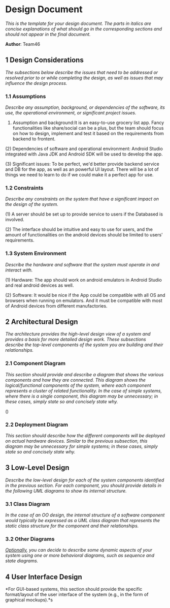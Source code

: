 # Design Document

*This is the template for your design document. The parts in italics are concise explanations of what should go in the corresponding sections and should not appear in the final document.*

**Author**: Team46

## 1 Design Considerations

*The subsections below describe the issues that need to be addressed or resolved prior to or while completing the design, as well as issues that may influence the design process.*

### 1.1 Assumptions

*Describe any assumption, background, or dependencies of the software, its use, the operational environment, or significant project issues.*


1) Assumption and background:It is an easy-to-use grocery list app. Fancy functionalities like share/social can be a plus, but the team should focus on how to design, implement and test it based on the requirements from backend to frontent.


(2) Dependencies of software and operational environment: Android Studio integrated with Java JDK and Android SDK will be used to develop the app.


(3) Significant issues: To be perfect, we'd better provide backend service and DB for the app, as well as an powerful UI layout. There will be a lot of things we need to learn to do if we could make it a perfect app for use.


### 1.2 Constraints

*Describe any constraints on the system that have a significant impact on the design of the system.*


(1) A server should be set up to provide service to users if the Databased is involved.

(2) The interface should be intuitive and easy to use for users, and the amount of functionalities on the android devices should be limited to users' requirements. 




### 1.3 System Environment

*Describe the hardware and software that the system must operate in and interact with.*

(1) Hardware: The app should work on android emulators in Android Studio and real android devices as well.

(2) Software: It would be nice if the App could be compatible with all OS and browsers when running on emulators. And it must be compatible with most of Android devices from different manufactories.

## 2 Architectural Design

*The architecture provides the high-level design view of a system and provides a basis for more detailed design work. These subsections describe the top-level components of the system you are building and their relationships.*

### 2.1 Component Diagram

*This section should provide and describe a diagram that shows the various components and how they are connected. This diagram shows the logical/functional components of the system, where each component represents a cluster of related functionality. In the case of simple systems, where there is a single component, this diagram may be unnecessary; in these cases, simply state so and concisely state why.*


()

### 2.2 Deployment Diagram

*This section should describe how the different components will be deployed on actual hardware devices. Similar to the previous subsection, this diagram may be unnecessary for simple systems; in these cases, simply state so and concisely state why.*

## 3 Low-Level Design

*Describe the low-level design for each of the system components identified in the previous section. For each component, you should provide details in the following UML diagrams to show its internal structure.*

### 3.1 Class Diagram

*In the case of an OO design, the internal structure of a software component would typically be expressed as a UML class diagram that represents the static class structure for the component and their relationships.*

### 3.2 Other Diagrams

*<u>Optionally</u>, you can decide to describe some dynamic aspects of your system using one or more behavioral diagrams, such as sequence and state diagrams.*

## 4 User Interface Design
*For GUI-based systems, this section should provide the specific format/layout of the user interface of the system (e.g., in the form of graphical mockups).*s
